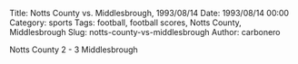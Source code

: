 Title: Notts County vs. Middlesbrough, 1993/08/14
Date: 1993/08/14 00:00
Category: sports
Tags: football, football scores, Notts County, Middlesbrough
Slug: notts-county-vs-middlesbrough
Author: carbonero


Notts County 2 - 3 Middlesbrough
